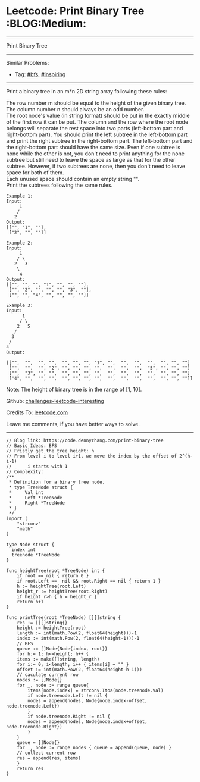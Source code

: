 
# Leetcode: Print Binary Tree     :BLOG:Medium:

---

Print Binary Tree  

---

Similar Problems:  

-   Tag: [#bfs](https://code.dennyzhang.com/tag/bfs), [#inspiring](https://code.dennyzhang.com/tag/inspiring)

---

Print a binary tree in an m\*n 2D string array following these rules:  

The row number m should be equal to the height of the given binary tree.  
The column number n should always be an odd number.  
The root node's value (in string format) should be put in the exactly middle of the first row it can be put. The column and the row where the root node belongs will separate the rest space into two parts (left-bottom part and right-bottom part). You should print the left subtree in the left-bottom part and print the right subtree in the right-bottom part. The left-bottom part and the right-bottom part should have the same size. Even if one subtree is none while the other is not, you don't need to print anything for the none subtree but still need to leave the space as large as that for the other subtree. However, if two subtrees are none, then you don't need to leave space for both of them.  
Each unused space should contain an empty string "".  
Print the subtrees following the same rules.  

    Example 1:
    Input:
         1
        /
       2
    Output:
    [["", "1", ""],
     ["2", "", ""]]

    Example 2:
    Input:
         1
        / \
       2   3
        \
         4
    Output:
    [["", "", "", "1", "", "", ""],
     ["", "2", "", "", "", "3", ""],
     ["", "", "4", "", "", "", ""]]

    Example 3:
    Input:
          1
         / \
        2   5
       / 
      3 
     / 
    4 
    Output:
    
    [["",  "",  "", "",  "", "", "", "1", "",  "",  "",  "",  "", "", ""]
     ["",  "",  "", "2", "", "", "", "",  "",  "",  "",  "5", "", "", ""]
     ["",  "3", "", "",  "", "", "", "",  "",  "",  "",  "",  "", "", ""]
     ["4", "",  "", "",  "", "", "", "",  "",  "",  "",  "",  "", "", ""]]

Note: The height of binary tree is in the range of [1, 10].  

Github: [challenges-leetcode-interesting](https://github.com/DennyZhang/challenges-leetcode-interesting/tree/master/problems/print-binary-tree)  

Credits To: [leetcode.com](https://leetcode.com/problems/print-binary-tree/description/)  

Leave me comments, if you have better ways to solve.  

---

    // Blog link: https://code.dennyzhang.com/print-binary-tree
    // Basic Ideas: BFS
    // Fristly get the tree height: h
    // From level i to level i+1, we move the index by the offset of 2^(h-i-1)
    //      i starts with 1
    // Complexity:
    /**
     * Definition for a binary tree node.
     * type TreeNode struct {
     *     Val int
     *     Left *TreeNode
     *     Right *TreeNode
     * }
     */
    import (
    	"strconv"
    	"math"
    )
    
    type Node struct {
      index int
      treenode *TreeNode
    }
    
    func heightTree(root *TreeNode) int {
        if root == nil { return 0 }
        if root.Left ==  nil && root.Right == nil { return 1 }
        h := heightTree(root.Left)
        height_r := heightTree(root.Right)
        if height_r>h { h = height_r }
        return h+1    
    }
    
    func printTree(root *TreeNode) [][]string {
        res := [][]string{}
        height := heightTree(root)
        length := int(math.Pow(2, float64(height)))-1
        index := int(math.Pow(2, float64(height-1)))-1
        // BFS
        queue := []Node{Node{index, root}}
        for h:= 1; h<=height; h++ {
    	items := make([]string, length)
    	for i:= 0; i<length; i++ { items[i] = "" }
    	offset := int(math.Pow(2, float64(height-h-1)))
    	// caculate current row
    	nodes := []Node{}
    	for _, node := range queue{
    	    items[node.index] = strconv.Itoa(node.treenode.Val)
    	    if node.treenode.Left != nil {
    		nodes = append(nodes, Node{node.index-offset, node.treenode.Left})
    	    }
    	    if node.treenode.Right != nil {
    		nodes = append(nodes, Node{node.index+offset, node.treenode.Right})
    	    }
    	}
    	queue = []Node{}
    	for _, node := range nodes { queue = append(queue, node) }
    	// collect current row
    	res = append(res, items)
        }
        return res
    }

